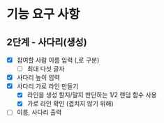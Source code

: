 # 기능 요구 사항

## 2단계 - 사다리(생성)

-[x] 참여할 사람 이름 입력 (,로 구분)
    - [ ] 최대 다섯 글자
-[x] 사다리 높이 입력
-[x] 사다리 가로 라인 만들기
    -[x] 라인을 생성 할지/말지 판단하는 1/2 랜덤 함수 사용
    -[x] 가로 라인 확인 (겹치지 않기 위해)
-[ ] 이름, 사다리 출력
